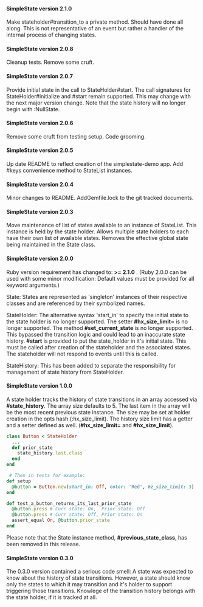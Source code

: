 #### SimpleState version 2.1.0
Make stateholder#transition_to a private method. Should have done all along. This is not representative of an event but rather a handler of the internal process of changing states.


#### SimpleState version 2.0.8
Cleanup tests. Remove some cruft.


#### SimpleState version 2.0.7
Provide initial state in the call to StateHolder#start. The call signatures for StateHolder#initialize and #start remain supported. This may change with the next major version change. Note that the state history will no longer begin with :NullState.


#### SimpleState version 2.0.6
Remove some cruft from testing setup.
Code grooming.


#### SimpleState version 2.0.5
Up date README to reflect creation of the simplestate-demo app.
Add #keys convenience method to StateList instances.


#### SimpleState version 2.0.4
Minor changes to README.
AddGemfile.lock to the git tracked documents.


#### SimpleState version 2.0.3
Move maintenance of list of states available to an instance of StateList. This instance is held by the state holder. Allows multiple state holders to each have their own list of available states. Removes the effective global state being maintained in the State class.


#### SimpleState version 2.0.0
Ruby version requirement has changed to: __>= 2.1.0__ . (Ruby 2.0.0 can be used with some minor modification: Default values must be provided for all keyword arguments.)

State:
States are represented as 'singleton' instances of their respective classes and are referenced by their symbolized names.

StateHolder:
The alternative syntax 'start\_in' to specify the initial state to the state holder is no longer supported.
The setter __#hx\_size\_limit=__ is no longer supported.
The method __#set\_current\_state__ is no longer supported. This bypassed the transition logic and could lead to an inaccurate state history.
__#start__ is provided to put the state\_holder in it's initial state. This must be called after creation of the stateholder and the associated states. The stateholder will not respond to events until this is called.

StateHistory:
This has been added to separate the responsibility for management of state history from StateHolder.


#### SimpleState version 1.0.0
A state holder tracks the history of state transitions in an array accessed via __#state_history__. The array size defaults to 5. The last item in the array will be the most recent previous state instance. The size may be set at holder creation in the opts hash (:hx\_size\_limit). The history size limit has a getter and a setter defined as well. (__#hx\_size\_limit=__  and  __#hx\_size\_limit__).

```ruby
class Button < StateHolder
  ...
  def prior_state
    state_history.last.class
  end
end

 # Then in tests for example:
def setup
  @button = Button.new(start_in: Off, color: 'Red', hz_size_limit: 3)
end

def test_a_button_returns_its_last_prior_state
  @button.press # Curr state: On,  Prior state: Off
  @button.press # Curr state: Off, Prior state: On
  assert_equal On, @button.prior_state
end
```

Please note that the State instance method, __#previous\_state\_class__, has been removed in this release.


#### SimpleState version 0.3.0
The 0.3.0 version contained a serious code smell: A state was expected to know about the history of state transitions. However, a state should know only the states to which it may transition and it's holder to support triggering those transitions. Knowlege of the transition history belongs with the state holder, if it is tracked at all.

